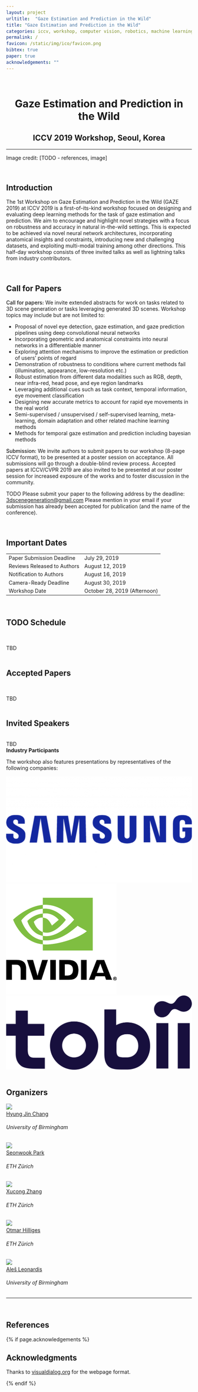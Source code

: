 ```yaml
---
layout: project
urltitle:  "Gaze Estimation and Prediction in the Wild"
title: "Gaze Estimation and Prediction in the Wild"
categories: iccv, workshop, computer vision, robotics, machine learning, natural language processing, gaze estimation
permalink: /
favicon: /static/img/ico/favicon.png
bibtex: true
paper: true
acknowledgements: ""
---
```


<br>
<div class="row">
  <div class="col-xs-12">
    <center><h1>Gaze Estimation and Prediction in the Wild</h1></center>
    <center><h2>ICCV 2019 Workshop, Seoul, Korea</h2></center>
    <!-- <center><span style="color:#e74c3c;font-weight:400;">Time and location TBA</span></center> 
    <center>TODO - DATE Sunday June 16 2019, 8:45am -- 5:40pm, <span style="color:#e74c3c;font-weight:400;"> TODO -location TBA</span></center>-->
  </div>
</div>

<hr>

<div class="row" id="intro">
  <div class="col-md-12">
    <!--img src="{{ "/static/img/splash.png" | prepend:site.baseurl }}">-->
    <p> Image credit: [TODO - references, image]</p> 
  </div>
</div>

<br>
<div class="row" id="cfp">
  <div class="col-xs-12">
    <h2>Introduction</h2>
  </div>
</div>
<div class="row">
  <div class="col-xs-12">
    <p>
The 1st Workshop on Gaze Estimation and Prediction in the Wild (GAZE 2019) at ICCV 2019 is a first-of-its-kind workshop focused on designing and evaluating deep learning methods for the task of gaze estimation and prediction. We aim to encourage and highlight novel strategies with a focus on robustness and accuracy in natural in-the-wild settings. This is expected to be achieved via novel neural network architectures, incorporating anatomical insights and constraints, introducing new and challenging datasets, and exploiting multi-modal training among other directions. This half-day workshop consists of three invited talks as well as lightning talks from industry contributors. 
    </p>
  </div>
</div> <br>   

<div class="row" id="dates">
  <div class="col-xs-12">
    <h2>Call for Papers</h2>
  </div>
</div>
<div class="row">
  <div class="col-xs-12">
    <p>
      <span style="font-weight:500;">Call for papers:</span> We invite extended abstracts for work on tasks related to 3D scene generation or tasks leveraging generated 3D scenes.
      Workshop topics may include but are not limited to:
    </p>
    <ul>
      <li>Proposal of novel eye detection, gaze estimation, and gaze prediction pipelines using deep convolutional neural networks</li>
      <li>Incorporating geometric and anatomical constraints into neural networks in a differentiable manner</li>
      <li>Exploring attention mechanisms to improve the estimation or prediction of users’ points of regard</li>
      <li>Demonstration of robustness to conditions where current methods fail (illumination, appearance, low-resolution etc.)</li>
      <li>Robust estimation from different data modalities such as RGB, depth, near infra-red, head pose, and eye region landmarks</li>
      <li>Leveraging additional cues such as task context, temporal information, eye movement classification</li>
      <li>Designing new accurate metrics to account for rapid eye movements in the real world</li>
      <li>Semi-supervised / unsupervised / self-supervised learning, meta-learning, domain adaptation and other related machine learning methods</li>
      <li>Methods for temporal gaze estimation and prediction including bayesian methods</li>
    </ul>
    <p>
      <span style="font-weight:500;">Submission:</span> We invite authors to submit papers to our workshop (8-page ICCV format), to be presented at a poster session on acceptance. All submissions will go through a double-blind review process. Accepted papers at ICCV/CVPR 2019 are also invited to be presented at our poster session for increased exposure of the works and to foster discussion in the community. </p>
   <p> TODO   Please submit your paper to the following address by the deadline: <span style="color:#1a1aff;font-weight:400;"><a href="mailto:3dscenegeneration@gmail.com">3dscenegeneration@gmail.com</a></span>
      Please mention in your email if your submission has already been accepted for publication (and the name of the conference).
    </p>
  </div>
</div><br>

<div class="row" id="schedule">
  <div class="col-xs-12">
    <h2>Important Dates</h2>
  </div>
</div>

<div class="row">
  <div class="col-xs-12">
    <table class="table table-striped">
      <tbody>
        <tr>
          <td>Paper Submission Deadline</td>
          <td>July 29, 2019</td>
        </tr>
        <tr>
          <td>Reviews Released to Authors</td>
          <td>August 12, 2019</td>
        </tr>
        <tr>
          <td>Notification to Authors</td>
          <td>August 16, 2019</td>
        </tr>
        <tr>
          <td>Camera-Ready Deadline</td>
          <td>August 30, 2019</td>
        </tr>
        <tr>
          <td>Workshop Date</td>
          <td>October 28, 2019 (Afternoon)</td>
        </tr>
      </tbody>
    </table>
  </div>
</div><br>


<div class="row" >
  <div class="col-xs-12">
    <h2>TODO Schedule</h2>
  </div>
</div>

<p><br /></p>
<div class="row">
  <div class="col-md-12">
  TBD
  </div>
</div>
<!--div class="row">
  <div class="col-xs-12">
     <table class="table table-striped">
      <tbody>
        <tr>
          <td>Welcome and Introduction</td>
          <td>8:45am - 9:00am</td>
        </tr>
        <tr>
          <td>Invited Speaker Talk 1</td>
          <td>9:00am - 9:25am</td>
        </tr>
        <tr>
          <td>Invited Speaker Talk 2</td>
          <td>9:25am - 9:50am</td>
        </tr>
        <tr>
          <td>Spotlight Talks (x3)</td>
          <td>9:50am - 10:10am</td>
        </tr>
        <tr>
          <td>Coffee Break and Poster Session</td>
          <td>10:10am - 11:10am</td>
        </tr>
        <tr>
          <td>Invited Speaker Talk 3</td>
          <td>11:10am - 11:35am</td>
        </tr>
        <tr>
          <td>Invited Speaker Talk 4</td>
          <td>11:35am - 12:00pm</td>
        </tr>
        <tr>
          <td>Lunch Break</td>
          <td>12:00pm - 1:30pm</td>
        </tr>
        <tr>
          <td>Invited Speaker Talk 5 (Industry Talks)</td>
          <td>1:30pm - 2:00pm</td>
        </tr>
        <tr>
          <td>Invited Speaker Talk 6</td>
          <td>2:00pm - 2:25pm</td>
        </tr>
        <tr>
          <td>Oral 1</td>
          <td>2:25pm - 2:45pm</td>
        </tr>
        <tr>
          <td>Oral 2</td>
          <td>2:45pm - 3:05pm</td>
        </tr>
        <tr>
          <td>Coffee Break and Poster Session</td>
          <td>3:05pm - 4:00pm</td>
        </tr>
        <tr>
          <td>Invited Speaker Talk 7</td>
          <td>4:00pm - 4:25pm</td>
        </tr>
        <tr>
          <td>Invited Speaker Talk 8</td>
          <td>4:25pm - 4:50pm</td>
        </tr>
        <tr>
          <td>Panel Discussion and Conclusion</td>
          <td>4:50pm - 5:40pm</td>
        </tr>
      </tbody>
    </table>
  </div>
</div>-->

<br>
<div class="row">
  <div class="col-md-12">
    <h2>Accepted Papers</h2>
  </div>
</div>

<p><br /></p>
<div class="row">
  <div class="col-md-12">
  TBD
  </div>
</div>

<br>
<div class="row" id="speakers">
  <div class="col-xs-12">
    <h2>Invited Speakers</h2>
  </div>
</div><br>

<div class="row">
  <div class="col-md-12">
  TBD
  </div>
</div>

<!--<div class="row">
  <div class="col-md-12">
    <a href="http://vladlen.info/"><img class="people-pic" style="float:left;margin-right:50px;" src="{{ "/static/img/people/vladlen.png" | prepend:site.baseurl }}"></a>
    <p>
      <b><a href="http://vladlen.info/">Vladlen Koltun</a></b> is a Senior Principal Researcher and the director of the Intelligent Systems Lab at Intel. The lab is devoted to high-impact basic research on intelligent systems. Previously, he has been a Senior Research Scientist at Adobe Research and an Assistant Professor at Stanford where his theoretical research was recognized with the National Science Foundation (NSF) CAREER Award (2006) and the Sloan Research Fellowship (2007).
    </p>
  </div>
</div><br>
<div class="row">
  <div class="col-md-12">
    <a href="http://www.cs.utexas.edu/users/grauman/"><img class="people-pic" style="float:left;margin-right:50px;" src="{{ "/static/img/people/grauman.png" | prepend:site.baseurl }}"></a>
    <p>
      <b><a href="http://www.cs.utexas.edu/users/grauman/">Kristen Grauman</a></b> is a Professor in the Department of Computer Science at the University of Texas at Austin and a Research Scientist in Facebook AI Research (FAIR).  Her research in computer vision and machine learning focuses on visual recognition and search.  Before joining UT-Austin in 2007, she received her Ph.D. at MIT.  She is an Alfred P. Sloan Research Fellow and Microsoft Research New Faculty Fellow, a recipient of NSF CAREER and ONR Young Investigator awards, the PAMI Young Researcher Award in 2013, the 2013 Computers and Thought Award from the International Joint Conference on Artificial Intelligence (IJCAI), the Presidential Early Career Award for Scientists and Engineers (PECASE) in 2013, and the Helmholtz Prize in 2017. 
    </p>
  </div>
</div><br>
<div class="row">
  <div class="col-md-12">
    <a href="https://www.inf.ethz.ch/personal/marc.pollefeys/"><img class="people-pic" style="float:left;margin-right:50px;" src="{{ "/static/img/people/pollefeys.png" | prepend:site.baseurl }}"></a>
    <p>
      <b><a href="https://www.inf.ethz.ch/personal/marc.pollefeys/">Marc Pollefeys</a></b> is a full professor and head of the Institute for Visual Computing of the Dept. of Computer Science of ETH Zurich which he joined in 2007.  He leads the Computer Vision and Geometry lab.  Previously he was with the Dept. of Computer Science of the University of North Carolina at Chapel Hill where he started as an assistant professor in 2002 and became an associate professor in 2005.  Before he was a postdoctoral researcher at the Katholieke Universiteit Leuven in Belgium, where he also received his M.S. and Ph.D. degrees in 1994 and 1999, respectively. His main area of research is computer vision.  One of his main research goals is to develop flexible approaches to capture visual representations of real world objects, scenes and events. Dr. Pollefeys has received several prizes for his research, including a Marr prize, an NSF CAREER award, a Packard Fellowship and a ERC Starting Grant. He is the author or co-author of more than 280 peer-reviewed papers.
    </p>
  </div>
</div><br>
<div class="row">
  <div class="col-md-12">
    <a href="https://cs.brown.edu/people/epavlick/index.html"><img class="people-pic" style="float:left;margin-right:50px;" src="{{ "/static/img/people/ellie.png" | prepend:site.baseurl }}"></a>
    <p>
      <b><a href="https://cs.brown.edu/people/epavlick/index.html">Ellie Pavlick</a></b> is an Assistant Professor of Computer Science at Brown University, and an academic partner with Google AI. She received her PhD in Computer Science from the University of Pennsylvania. She is interested in building better computational models of natural language semantics and pragmatics: how does language work, and how can we get computers to understand it the way humans do?
    </p>
  </div>
</div><br>
<div class="row">
  <div class="col-md-12">
    <a href="https://www.cs.purdue.edu/homes/aliaga/"><img class="people-pic" style="float:left;margin-right:50px;" src="{{ "/static/img/people/aliaga.png" | prepend:site.baseurl }}"></a>
    <p>
      <b><a href="https://www.cs.purdue.edu/homes/aliaga/">Daniel Aliaga</a></b> does research primarily in the area of 3D computer graphics but overlaps with computer vision and visualization while also having strong multi-disciplinary collaborations outside of computer science. His research activities are divided into three groups: a) his pioneering work in the multi-disciplinary area of inverse modeling and design; b) his first-of-its-kind work in codifying information into images and surfaces, and c) his compelling work in a visual computing framework including high-quality 3D acquisition methods. Dr. Aliaga’s inverse modeling and design is particularly focused at digital city planning applications that provide innovative “what-if” design tools enabling urban stake holders from cities worldwide to automatically integrate, process, analyze, and visualize the complex interdependencies between the urban form, function, and the natural environment.
    </p>
  </div>
</div><br>
<div class="row">
  <div class="col-md-12">
    <a href="https://www.cse.iitb.ac.in/~sidch/"><img class="people-pic" style="float:left;margin-right:50px;" src="{{ "/static/img/people/sid.png" | prepend:site.baseurl }}"></a>
    <p>
      <b><a href="https://www.cse.iitb.ac.in/~sidch/">Siddhartha Chaudhuri</a></b> is a Senior Research Scientist at Adobe Research, and Assistant Professor (on leave) of Computer Science and Engineering at IIT Bombay. His research focuses on richer tools for designing three-dimensional objects, particularly by novice and casual users, and on related problems in 3D shape understanding, synthesis and reconstruction. He received his PhD from Stanford University, followed by a postdoc at Princeton and a year teaching at Cornell. Apart from basic research, he is also the original author of the commercial 3D modeling package Adobe Fuse.
    </p>
  </div>
</div><br>
<div class="row">
  <div class="col-md-12">
    <a href="http://graphics.stanford.edu/~adai/"><img class="people-pic" style="float:left;margin-right:50px;" src="{{ "/static/img/people/angela.png" | prepend:site.baseurl }}"></a>
    <p>
      <b><a href="http://graphics.stanford.edu/~adai/">Angela Dai</a></b> is a postdoctoral researcher at the Technical University of Munich.  She received her Ph.D. in Computer Science at Stanford University advised by Pat Hanrahan. Her research focuses on 3D reconstruction and understanding with commodity sensors. She received her Masters degree from Stanford University and her Bachelors degree from Princeton University. She is a recipient of a Stanford Graduate Fellowship.
    </p>
  </div>
</div><br>
<div class="row">
  <div class="col-md-12">
    <a href="https://jiajunwu.com/"><img class="people-pic" style="float:left;margin-right:50px;" src="{{ "/static/img/people/jiajun.png" | prepend:site.baseurl }}"></a>
    <p>
      <b><a href="https://jiajunwu.com/">Jiajun Wu</a></b> is a fifth-year PhD student at MIT, advised by Bill Freeman and Josh Tenenbaum. He received his undergraduate degree from Tsinghua University, working with Zhuowen Tu. He has also spent time at research labs of Microsoft, Facebook, and Baidu. His research has been supported by fellowships from Facebook, Nvidia, Samsung, Baidu, and Adobe. He studies machine perception, reasoning, and its interaction with the physical world, drawing inspiration from human cognition.
    </p>
  </div>
</div><br>-->


<div class="row" id="organizers">
  <div class="col-md-12">
    <b>Industry Participants</b>
    <p>The workshop also features presentations by representatives of the following companies:</p>
  </div>
</div>
<div class="row">
  <div class="col-md-3">
    <a href="https://www.samsung.com/"><img src="/static/img/samsung.png" /></a>
  </div>
  <div class="col-md-3">
    <a href="https://www.nvidia.com/"><img src="/static/img/nvidia.png" /></a>
  </div>
  <div class="col-md-3">
    <a href="https://www.tobii.com/"><img src="/static/img/tobii.png" /></a>
  </div>
</div><br>


<div class="row" >
  <div class="col-xs-12">
    <h2>Organizers</h2>
  </div>
</div>

<div class="row">
  <div class="col-xs-2">
    <a href="https://hyungjinchang.wordpress.com/">
      <img class="people-pic" src="{{ "/static/img/people/hj.png" | prepend:site.baseurl }}">
    </a>
    <div class="people-name">
      <a href="https://hyungjinchang.wordpress.com/">Hyung Jin Chang</a>
      <h6>University of Birmingham</h6>
    </div>
  </div>
  <div class="col-xs-2">
    <a href="https://ait.ethz.ch/people/spark/">
      <img class="people-pic" src="{{ "/static/img/people/sp.png" | prepend:site.baseurl }}">
    </a>
    <div class="people-name">
      <a href="https://ait.ethz.ch/people/spark/">Seonwook Park</a>
      <h6>ETH Zürich</h6>
    </div>
  </div>
  <div class="col-xs-2">
    <a href="https://ait.ethz.ch/people/zhang/">
      <img class="people-pic" src="{{ "/static/img/people/xz.png" | prepend:site.baseurl }}">
    </a>
    <div class="people-name">
      <a href="https://ait.ethz.ch/people/zhang/">Xucong Zhang</a>
      <h6>ETH Zürich</h6>
    </div>
  </div>
  <div class="col-xs-2">
    <a href="https://ait.ethz.ch/people/hilliges/">
      <img class="people-pic" src="{{ "/static/img/people/oh.png" | prepend:site.baseurl }}">
    </a>
    <div class="people-name">
      <a href="https://ait.ethz.ch/people/hilliges/">Otmar Hilliges</a>
      <h6>ETH Zürich</h6>
    </div>
  </div>
  <div class="col-xs-2">
    <a href="https://www.cs.bham.ac.uk/~leonarda/">
      <img class="people-pic" src="{{ "/static/img/people/al.png" | prepend:site.baseurl }}">
    </a>
    <div class="people-name">
      <a href="https://www.cs.bham.ac.uk/~leonarda/">Aleš Leonardis</a>
      <h6>University of Birmingham</h6>
    </div>
  </div>
</div>

<hr>



<br>

<div class="row">
  <div class="col-xs-12">
    <h2>References</h2>
  </div>
</div>


<!--{:.paper}
<span>[1] Fast and Flexible Indoor Scene Synthesis via Deep Convolutional Generative Models</span>{:.papertitle}  
<span>D. Ritchie, K. Wang, and Y.a. Lin</span>{:.authors}  
<span>_CoRR_, vol. arXiv:1811.12463, 2018</span>{:.journal}  -->


{% if page.acknowledgements %}
<div class="row">
  <div class="col-xs-12">
    <h2>Acknowledgments</h2>
  </div>
</div>
<a name="/acknowledgements"></a>
<div class="row">
  <div class="col-xs-12">
    <p>
      Thanks to <span style="color:#1a1aff;font-weight:400;"> <a href="https://visualdialog.org/">visualdialog.org</a></span> for the webpage format.
    </p>
  </div>
</div>
{% endif %}

